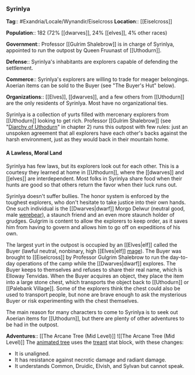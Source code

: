 ### Syrinlya
**Tag**:: #Exandria/Locale/Wynandir/Eiselcross
**Location**:: [[Eiselcross]]

**Population**:: 182 (72% [[dwarves]], 24% [[elves]], 4% other races)

**Government**:: Professor [[Gulrim Shalebrow]] is in charge of Syrinlya, appointed to run the outpost by Queen Fruunast of [[Uthodurn]].

**Defense**:: Syrinlya's inhabitants are explorers capable of defending the settlement.

**Commerce**:: Syrinlya's explorers are willing to trade for meager belongings. Aoerian items can be sold to the Buyer (see "The Buyer's Hut" below).

**Organizations**:: [[Elves]], [[dwarves]], and a few others from [[Uthodurn]] are the only residents of Syrinlya. Most have no organizational ties.

Syrinlya is a collection of yurts filled with mercenary explorers from [[Uthodurn]] looking to get rich. Professor [[Gulrim Shalebrow]] (see "[Diarchy of Uthodurn](https://www.dndbeyond.com/sources/egtw/factions-and-societies#DiarchyofUthodurn "[[Diarchy of Uthodurn]]")" in chapter 2) runs this outpost with few rules: just an unspoken agreement that all explorers have each other's backs against the harsh environment, just as they would back in their mountain home.

#### A Lawless, Moral Land

Syrinlya has few laws, but its explorers look out for each other. This is a courtesy they learned at home in [[Uthodurn]], where the [[dwarves]] and [[elves]] are interdependent. Most folks in Syrinlya share food when their hunts are good so that others return the favor when their luck runs out.

Syrinlya doesn't suffer bullies. The honor system is enforced by the toughest explorers, who don't hesitate to take justice into their own hands. One such individual is the [[Dwarves|dwarf]] Morgo Delwur (neutral good, male [werebear](https://www.dndbeyond.com/monsters/werebear)), a staunch friend and an even more staunch holder of grudges. Gulgrim is content to allow the explorers to keep order, as it saves him from having to govern and allows him to go off on expeditions of his own.

The largest yurt in the outpost is occupied by an [[Elves|elf]] called the Buyer (lawful neutral, nonbinary, high [[Elves|elf]] [mage](https://www.dndbeyond.com/monsters/mage)). The Buyer was brought to [[Eiselcross]] by Professor Gulgrim Shalebrow to run the day-to-day operations of the camp while the [[Dwarves|dwarf]] explores. The Buyer keeps to themselves and refuses to share their real name, which is Elloway Tenvidas. When the Buyer acquires an object, they place the item into a large stone chest, which transports the object back to [[Uthodurn]] or [[Palebank Village]]. Some of the explorers think the chest could also be used to transport people, but none are brave enough to ask the mysterious Buyer or risk experimenting with the chest themselves.

The main reason for many characters to come to Syrinlya is to seek out Aoerian items for [[Uthodurn]], but there are plenty of other adventures to be had in the outpost.

**Adventures**:: [[The Arcane Tree (Mid Level)]]
![[The Arcane Tree (Mid Level)]]
The [animated tree](https://www.dndbeyond.com/monsters/animated-tree) uses the [treant](https://www.dndbeyond.com/monsters/treant) stat block, with these changes:

-   It is unaligned.
-   It has resistance against necrotic damage and radiant damage.
-   It understands Common, Druidic, Elvish, and Sylvan but cannot speak.